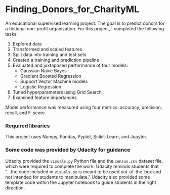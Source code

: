 # Finding_Donors_for_CharityML
An educational supervised learning project. The goal is to predict donors for a fictional non-profit organization. For this project, I completed the following tasks:
1. Explored data
2. Transformed and scaled features
3. Split data into training and test sets
4. Created a training and prediction pipeline
5. Evaluated and juxtaposed performance of four models:
    * Gaussian Naive Bayes
    * Gradient Boosted Regression
    * Support Vector Machine models
    * Logistic Regression
6. Tuned hyperparameters using Grid Search
7. Examined feature importances

Model performance was measured using four metrics: accuracy, precision, recall, and F-score.

### Required libraries                       
This project uses Numpy, Pandas, Pyplot, Scikit-Learn, and Jupyter.

### Some code was provided by Udacity for guidance
Udacity provided the `visuals.py` Python file and the `census.csv` dataset file, which were required to complete the work. Udacity reminds students that "...the code included in `visuals.py` is meant to be used out-of-the-box and not intended for students to manipulate." Udacity also provided some template code within the Jupyter notebook to guide students in the right direction.
